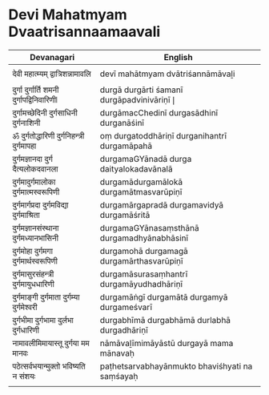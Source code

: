 # Devi Mahatmyam Dvaatrisannaamaavali

| Devanagari | English |
| ------ | ------ |
|  |  |
| देवी महात्म्यम् द्वात्रिशन्नामावलि   | devī mahātmyam dvātriśannāmāvaḻi   |
|  |  |
| दुर्गा दुर्गार्ति शमनी दुर्गापद्विनिवारिणी❘   | durgā durgārti śamanī durgāpadvinivāriṇī❘   |
| दुर्गामच्छेदिनी दुर्गसाधिनी दुर्गनाशिनी   | durgāmacChedinī durgasādhinī durganāśinī   |
| ॐ दुर्गतोद्धारिणी दुर्गनिहन्त्री दुर्गमापहा   | oṃ durgatoddhāriṇī durganihantrī durgamāpahā   |
| दुर्गमज्ञानदा दुर्ग दैत्यलोकदवानला   | durgamaGYānadā durga daityalokadavānalā   |
| दुर्गमादुर्गमालोका दुर्गमात्मस्वरूपिणी   | durgamādurgamālokā durgamātmasvarūpiṇī   |
| दुर्गमार्गप्रदा दुर्गमविद्या दुर्गमाश्रिता   | durgamārgapradā durgamavidyā durgamāśritā   |
| दुर्गमज्ञानसंस्थाना दुर्गमध्यानभासिनी   | durgamaGYānasaṃsthānā durgamadhyānabhāsinī   |
| दुर्गमोहा दुर्गमगा दुर्गमार्थस्वरूपिणी   | durgamohā durgamagā durgamārthasvarūpiṇī   |
| दुर्गमासुरसंहन्त्री दुर्गमायुधधारिणी   | durgamāsurasaṃhantrī durgamāyudhadhāriṇī   |
| दुर्गमाङ्गी दुर्गमाता दुर्गम्या दुर्गमेश्वरी   | durgamāṅgī durgamātā durgamyā durgameśvarī   |
| दुर्गभीमा दुर्गभामा दुर्लभा दुर्गधारिणी   | durgabhīmā durgabhāmā durlabhā durgadhāriṇī   |
| नामावलीमिमायास्तू दुर्गया मम मानवः   | nāmāvaḻīmimāyāstū durgayā mama mānavaḥ   |
| पठेत्सर्वभयान्मुक्तो भविष्यति न संशयः   | paṭhetsarvabhayānmukto bhaviśhyati na saṃśayaḥ   |
|  |  |
